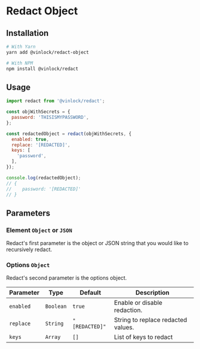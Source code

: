 # Redact Object

## Installation
```bash
# With Yarn
yarn add @vinlock/redact-object

# With NPM 
npm install @vinlock/redact
```

## Usage
```js
import redact from '@vinlock/redact';

const objWithSecrets = {
  password: 'THISISMYPASSWORD',
};

const redactedObject = redact(objWithSecrets, {
  enabled: true,
  replace: '[REDACTED]',
  keys: [
    'password',
  ],
});

console.log(redactedObject);
// {
//    password: '[REDACTED]'
// }
```

## Parameters

### Element `Object` or `JSON`
Redact's first parameter is the object or JSON string that you would like to recursively redact.

### Options `Object`
Redact's second parameter is the options object.

| Parameter  | Type | Default | Description |
|---|---|---|---|
| `enabled`  | `Boolean` | `true` | Enable or disable redaction. |
| `replace` | `String` | `"[REDACTED]"` | String to replace redacted values. |
| `keys` | `Array` | `[]` | List of keys to redact |
